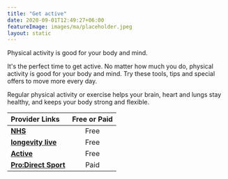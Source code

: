 ```yaml
---
title: "Get active"
date: 2020-09-01T12:49:27+06:00
featureImage: images/ma/placeholder.jpeg
layout: static
---
```


Physical activity is good for your body and mind.

It's the perfect time to get active. No matter how much you do, physical activity is good for your body and mind. Try these tools, tips and special offers to move more every day.

Regular physical activity or exercise helps your brain, heart and lungs stay healthy, and keeps your body strong and flexible.

| Provider Links      | Free or Paid  |  
| :-----------          | :--------------:      |  
| [**NHS**](https://www.nhs.uk/better-health/get-active/) | Free | 
| [**longevity live**](https://longevitylive.com/anti-aging/reasons-always-take-stairs-2020-2/) | Free | 
| [**Active**](https://www.active.com/fitness/articles/5-fun-activities-to-help-you-get-fit) | Free | 
| [**Pro:Direct Sport**](https://www.awin1.com/cread.php?awinmid=6667&awinaffid=1198638&ued=https%3A%2F%2Fwww.prodirectsport.com%2Frunning%2F) | Paid | 
  

<br/><br/>






